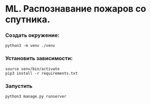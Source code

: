 # ML. Распознавание пожаров со спутника.

### Создать окружение:
```
python3 -m venv ./venv
```

### Установить зависимости:
```
source venv/bin/activate
pip3 install -r requirements.txt
```

### Запустить
```
python3 manage.py runserver
```